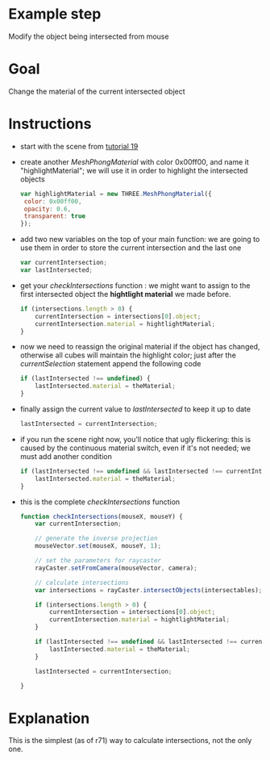 Example step
============
Modify the object being intersected from mouse

Goal
====
Change the material of the current intersected object

Instructions
============
+ start with the scene from [tutorial 19](18_find_intersections.md)
    
+ create another _MeshPhongMaterial_ with color 0x00ff00, and name it "highlightMaterial"; we will use it in order to highlight 
the intersected objects

    ```javascript
    var highlightMaterial = new THREE.MeshPhongMaterial({
     color: 0x00ff00,
     opacity: 0.6,
     transparent: true
    });
    ```
    
+ add two new variables on the top of your main function: we are going to use them in order to store the current intersection and
the last one

    ```javascript
    var currentIntersection;
    var lastIntersected;
    ```
    
+ get your _checkIntersections_ function : we might want to assign to the first intersected object the __hightlight material__ 
we made before.

    ```javascript
    if (intersections.length > 0) {
        currentIntersection = intersections[0].object;
        currentIntersection.material = hightlightMaterial;
    }
    ```
+ now we need to reassign the original material if the object has changed, otherwise all cubes will maintain the highlight 
  color; just after the _currentSelection_ statement append the following code

    ```javascript
    if (lastIntersected !== undefined) {
        lastIntersected.material = theMaterial;
    }
    ```

+ finally assign the current value to _lastIntersected_ to keep it up to date

    ```javascript
    lastIntersected = currentIntersection;
    ```

+ if you run the scene right now, you'll notice that ugly flickering: this is caused by the continuous material switch, even
if it's not needed; we must add another condition

    ```javascript
    if (lastIntersected !== undefined && lastIntersected !== currentIntersection) {
        lastIntersected.material = theMaterial;
    }
    ```
  
+ this is the complete _checkIntersections_ function

    ```javascript
    function checkIntersections(mouseX, mouseY) {
        var currentIntersection;

        // generate the inverse projection
        mouseVector.set(mouseX, mouseY, 1);

        // set the parameters for raycaster
        rayCaster.setFromCamera(mouseVector, camera);

        // calculate intersections
        var intersections = rayCaster.intersectObjects(intersectables);

        if (intersections.length > 0) {
            currentIntersection = intersections[0].object;
            currentIntersection.material = hightlightMaterial;
        }

        if (lastIntersected !== undefined && lastIntersected !== currentIntersection) {
            lastIntersected.material = theMaterial;
        }

        lastIntersected = currentIntersection;

    }
    ```


Explanation
===========
This is the simplest (as of r71) way to calculate intersections, not the only one.